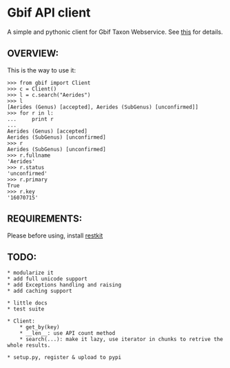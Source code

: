 Gbif API client
===============

A simple and pythonic client for Gbif Taxon Webservice.
See [this](http://data.gbif.org/ws/rest/taxon) for details.


OVERVIEW:
---------

This is the way to use it:

    >>> from gbif import Client
    >>> c = Client()
    >>> l = c.search("Aerides")
    >>> l
    [Aerides (Genus) [accepted], Aerides (SubGenus) [unconfirmed]]
    >>> for r in l:
    ...     print r
    ... 
    Aerides (Genus) [accepted]
    Aerides (SubGenus) [unconfirmed]
    >>> r
    Aerides (SubGenus) [unconfirmed]
    >>> r.fullname
    'Aerides'
    >>> r.status
    'unconfirmed'
    >>> r.primary
    True
    >>> r.key
    '16070715'


REQUIREMENTS:
-------------

Please before using, install [restkit](http://benoitc.github.com/restkit/)


TODO:
-----

    * modularize it
    * add full unicode support
    * add Exceptions handling and raising
    * add caching support

    * little docs
    * test suite

    * Client:
        * get_by(key)
        * __len__: use API count method
        * search(...): make it lazy, use iterator in chunks to retrive the whole results.

    * setup.py, register & upload to pypi
